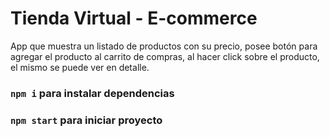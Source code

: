 # Tienda Virtual - E-commerce

App que muestra un listado de productos con su precio, posee botón para agregar el producto al carrito de compras, al hacer click sobre el producto, el mismo se puede ver en detalle.

### `npm i` para instalar dependencias

### `npm start` para iniciar proyecto

